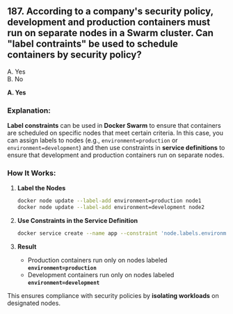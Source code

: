 ## 187. According to a company's security policy, development and production containers must run on separate nodes in a Swarm cluster. Can "label contraints" be used to schedule containers by security policy?
A. Yes  
B. No  

**A. Yes**  

### Explanation:  
**Label constraints** can be used in **Docker Swarm** to ensure that containers are scheduled on specific nodes that meet certain criteria. In this case, you can assign labels to nodes (e.g., `environment=production` or `environment=development`) and then use constraints in **service definitions** to ensure that development and production containers run on separate nodes.  

### How It Works:  
1. **Label the Nodes**  
   ```bash
   docker node update --label-add environment=production node1
   docker node update --label-add environment=development node2
   ```

2. **Use Constraints in the Service Definition**  
   ```bash
   docker service create --name app --constraint 'node.labels.environment == production' my-app
   ```

3. **Result**  
   - Production containers run only on nodes labeled **`environment=production`**  
   - Development containers run only on nodes labeled **`environment=development`**  

This ensures compliance with security policies by **isolating workloads** on designated nodes.
